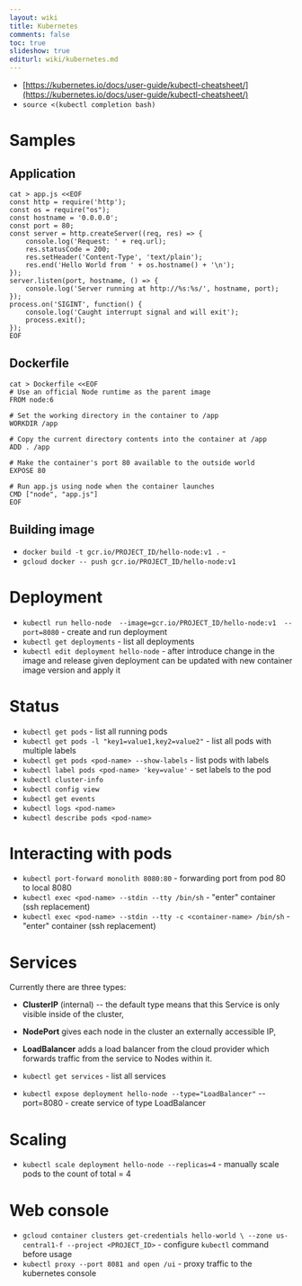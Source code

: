 ```yaml
---
layout: wiki
title: Kubernetes
comments: false
toc: true
slideshow: true
editurl: wiki/kubernetes.md
---
```


* [https://kubernetes.io/docs/user-guide/kubectl-cheatsheet/](https://kubernetes.io/docs/user-guide/kubectl-cheatsheet/)
* `source <(kubectl completion bash)`

# Samples

## Application

```
cat > app.js <<EOF
const http = require('http');
const os = require("os");
const hostname = '0.0.0.0';
const port = 80;
const server = http.createServer((req, res) => {
    console.log('Request: ' + req.url);
    res.statusCode = 200;
    res.setHeader('Content-Type', 'text/plain');
    res.end('Hello World from ' + os.hostname() + '\n');
});
server.listen(port, hostname, () => {
    console.log('Server running at http://%s:%s/', hostname, port);
});
process.on('SIGINT', function() {
    console.log('Caught interrupt signal and will exit');
    process.exit();
});
EOF
```

## Dockerfile

```
cat > Dockerfile <<EOF
# Use an official Node runtime as the parent image
FROM node:6

# Set the working directory in the container to /app
WORKDIR /app

# Copy the current directory contents into the container at /app
ADD . /app

# Make the container's port 80 available to the outside world
EXPOSE 80

# Run app.js using node when the container launches
CMD ["node", "app.js"]
EOF
```

## Building image
* `docker build -t gcr.io/PROJECT_ID/hello-node:v1 .` - 
* `gcloud docker -- push gcr.io/PROJECT_ID/hello-node:v1`

# Deployment
* `kubectl run hello-node 
    --image=gcr.io/PROJECT_ID/hello-node:v1 
    --port=8080` - create and run deployment
* `kubectl get deployments` - list all deployments
* `kubectl edit deployment hello-node` - after introduce change in the image and release given deployment can be updated with new container image version and apply it

# Status
* `kubectl get pods` - list all running pods
* `kubectl get pods -l "key1=value1,key2=value2"` - list all pods with multiple labels
* `kubectl get pods <pod-name> --show-labels` - list pods with labels
* `kubectl label pods <pod-name> 'key=value'` - set labels to the pod
* `kubectl cluster-info`
* `kubectl config view`
* `kubectl get events`
* `kubectl logs <pod-name>`
* `kubectl describe pods <pod-name>`

# Interacting with pods
* `kubectl port-forward monolith 8080:80` - forwarding port from pod 80 to local 8080
* `kubectl exec <pod-name> --stdin --tty /bin/sh` - "enter" container (ssh replacement)
* `kubectl exec <pod-name> --stdin --tty -c <container-name> /bin/sh` - "enter" container (ssh replacement)


# Services

Currently there are three types:
* **ClusterIP** (internal) -- the default type means that this Service is only visible inside of the cluster,
* **NodePort** gives each node in the cluster an externally accessible IP,
* **LoadBalancer** adds a load balancer from the cloud provider which forwards traffic from the service to Nodes within it.

* `kubectl get services` - list all services
* `kubectl expose deployment hello-node --type="LoadBalancer"` --port=8080 - create service of type LoadBalancer

# Scaling
* `kubectl scale deployment hello-node --replicas=4` - manually scale pods to the count of total = 4

# Web console
* `gcloud container clusters get-credentials hello-world \
    --zone us-central1-f --project <PROJECT_ID>` - configure `kubectl` command before usage
* `kubectl proxy --port 8081 and open /ui` - proxy traffic to the kubernetes console
